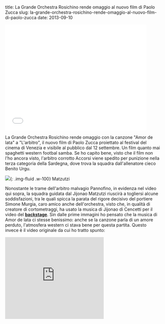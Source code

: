 title: La Grande Orchestra Rosichino rende omaggio al nuovo film di Paolo Zucca
slug: la-grande-orchestra-rosichino-rende-omaggio-al-nuovo-film-di-paolo-zucca
date: 2013-09-10

<div class="container-fluid iframe-container">
<iframe allowfullscreen="" frameborder="0" height="344" src="//www.youtube.com/embed/5Y_nPd_b2_A" width="459"></iframe>
</div>

La Grande Orchestra Rosichino rende omaggio con la canzone "Amor de
lata" a "L'arbitro", il nuovo film di Paolo Zucca proiettato al
festival del cinema di Venezia e visibile al pubblico dal 12
settembre. Un film quanto mai spaghetti western footbal samba. Se ho
capito bene, visto che il film non l'ho ancora visto, l'arbitro
corrotto Accorsi viene spedito per punizione nella terza categoria
della Sardegna, dove trova
la squadra dall'allenatore cieco Benito Urgu.


![](/images/fetched_images/l-arbitro-jacopo-cullin-di-spalle-in-una-scena-del-film-nei-panni-di-matzutzi-283526_medium.jpg){: .img-fluid .w-100}
Matzutzi

Nonostante le trame dell'arbitro malvagio Pannofino, in evidenza nel
 video qui sopra, la squadra guidata dal Jijonao Matzutzi riuscirà a
 togliersi alcune soddisfazioni, tra le quali spicca la parata del
 rigore decisivo del portiere Simone Murgia, caro amico anche
 dell'orchestra, visto che, in qualità di creatore di cortometraggi,
 ha usato la musica di Jijonao di Cencetti per il video del
 [**backstage**](http://www.youtube.com/watch?v=2H7flPQZFyc). Sin
 dalle prime immagini ho pensato che la musica di Amor de lata ci
 stesse benissimo: anche se la canzone parla di un amore perduto,
 l'atmosfera western ci stava bene per questa partita. Questo invece è
 il video originale da cui ho tratto spunto:

<div class="container-fluid iframe-container">
<iframe allowfullscreen="allowfullscreen" frameborder="0" height="266" mozallowfullscreen="mozallowfullscreen" src="https://www.youtube.com/embed/rZLL4yB9Ki8?feature=player_embedded" webkitallowfullscreen="webkitallowfullscreen" width="320"></iframe>
</div>
